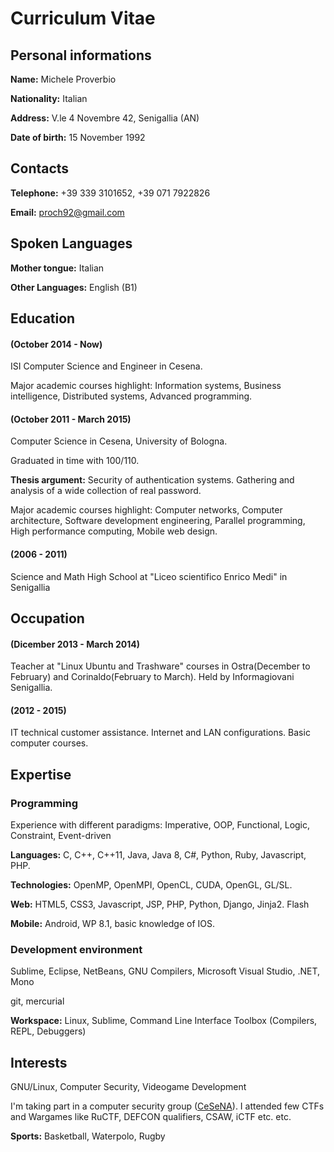 # Curriculum Vitae

## Personal informations
**Name:** Michele Proverbio

**Nationality:** Italian

**Address:** V.le 4 Novembre 42, Senigallia (AN)

**Date of birth:** 15 November 1992

## Contacts
**Telephone:** +39 339 3101652, +39 071 7922826

**Email:** proch92@gmail.com

## Spoken Languages
**Mother tongue:** Italian

**Other Languages:** English (B1)

## Education
#### (October 2014 - Now)

ISI Computer Science and Engineer in Cesena. 

Major academic courses highlight: Information systems, Business intelligence, Distributed systems, Advanced programming.

#### (October 2011 - March 2015)

Computer Science in Cesena, University of Bologna.

Graduated in time with 100/110.

**Thesis argument:** Security of authentication systems. Gathering and analysis of a wide collection of real password.

Major academic courses highlight: Computer networks, Computer architecture, Software development engineering, Parallel programming, High performance computing, Mobile web design.

#### (2006 - 2011)

Science and Math High School at "Liceo scientifico Enrico Medi" in Senigallia

## Occupation
#### (Dicember 2013 - March 2014)

Teacher at "Linux Ubuntu and Trashware" courses in Ostra(December to February) and Corinaldo(February to March).
Held by Informagiovani Senigallia.

#### (2012 - 2015)

IT technical customer assistance. Internet and LAN configurations. Basic computer courses.

## Expertise
### Programming
Experience with different paradigms: Imperative, OOP, Functional, Logic, Constraint, Event-driven

**Languages:** C, C++, C++11, Java, Java 8, C#, Python, Ruby, Javascript, PHP.

**Technologies:** OpenMP, OpenMPI, OpenCL, CUDA, OpenGL, GL/SL.

**Web:** HTML5, CSS3, Javascript, JSP, PHP, Python, Django, Jinja2. Flash

**Mobile:** Android, WP 8.1, basic knowledge of IOS.

### Development environment
Sublime, Eclipse, NetBeans, GNU Compilers, Microsoft Visual Studio, .NET, Mono

git, mercurial

**Workspace:** Linux, Sublime, Command Line Interface Toolbox (Compilers, REPL, Debuggers)

## Interests
GNU/Linux, Computer Security, Videogame Development

I'm taking part in a computer security group ([CeSeNA](https://cesena.ing2.unibo.it/)). I attended few CTFs and Wargames like RuCTF, DEFCON qualifiers, CSAW, iCTF etc. etc.

**Sports:** Basketball, Waterpolo, Rugby
